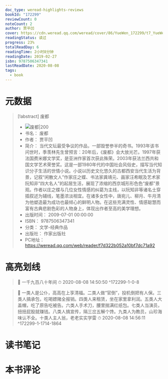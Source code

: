 ```yaml
---
doc_type: weread-highlights-reviews
bookId: "172299"
reviewCount: 0
noteCount: 2
author: 贾平凹
cover: https://cdn.weread.qq.com/weread/cover/86/YueWen_172299/t7_YueWen_172299.jpg
readingStatus: 读过
progress: 23%
totalReadDay: 6
readingTime: 2小时8分钟
readingDate: 2019-02-27
isbn: 9787506347341
lastReadDate: 2020-08-08
tags:
  - book
---
```

# 元数据
> [!abstract] 废都
> - ![ 废都|200](https://cdn.weread.qq.com/weread/cover/86/YueWen_172299/t7_YueWen_172299.jpg)
> - 书名： 废都
> - 作者： 贾平凹
> - 简介： 当代文坛最受争议的作品，一部毁誉参半的奇书。1993年该书问世时，季羡林先生曾预言：20年后，《废都》会大放光芒。1997年获法国费米娜文学奖，是亚洲作家首次获此殊荣。2003年获法兰西共和国文学艺术荣誉奖。这是一部1980年代的中国社会风俗史，描写当代知识分子生活的世情小说。小说以历史文化悠久的古都西安当代生活为背景，记叙“闲散文人”作家庄之蝶、书法家龚靖元、画家汪希眠及艺术家阮知非“四大名人”的起居生活，展现了浓缩的西京城形形色色“废都”景观。作者以庄之蝶与几位女性情感的纠葛为主线，以阮知非等诸名士穿插叙述为辅线，笔墨浓淡相宜。在诸多女性中，唐宛儿、柳月、牛月清为他塑造最为成功也最倾心的鲜明人物。在这些充满灵性、情感聪慧而富有古典悲剧色彩的人物身上，体现出作者至高的美学理想。
> - 出版时间： 2009-07-01 00:00:00
> - ISBN： 9787506347341
> - 分类： 文学-经典作品
> - 出版社： 作家出版社
> - PC地址：https://weread.qq.com/web/reader/f7d322b052a10bf7dc71a92

# 高亮划线



> 📌 一千九百八十年间 
> ⏱ 2020-08-08 14:50:50 ^172299-1-0-8

> 📌 一类人是公仆，高高在上享清福。二类人做“官倒”，投机倒把有人保。三类人搞承包，吃喝嫖赌全报销。四类人来租赁，坐在家里拿利润。五类人大盖帽，吃了原告吃被告。六类人手术刀，腰里揣满红纸包。七类人当演员，扭扭屁股就赚钱。八类人搞宣传，隔三岔五解个馋。九类人为教员，山珍海味认不全。十类人主人翁，老老实实学雷 
> ⏱ 2020-08-08 14:56:11 ^172299-1-1714-1864

# 读书笔记

# 本书评论


